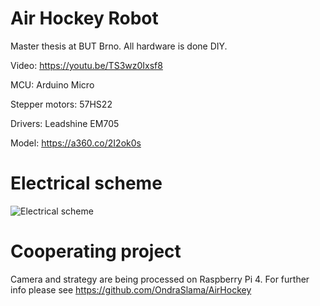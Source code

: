 # Air Hockey Robot

Master thesis at BUT Brno. All hardware is done DIY.

Video: https://youtu.be/TS3wz0Ixsf8

MCU: Arduino Micro

Stepper motors: 57HS22

Drivers: Leadshine EM705

Model: https://a360.co/2I2ok0s


# Electrical scheme

![Electrical scheme](https://i.imgur.com/PcndZnz.png)



# Cooperating project

Camera and strategy are being processed on Raspberry Pi 4. For further info please see https://github.com/OndraSlama/AirHockey
